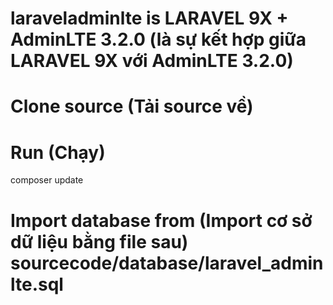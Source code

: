 # laraveladminlte is LARAVEL 9X + AdminLTE 3.2.0 (là sự kết hợp giữa LARAVEL 9X với AdminLTE 3.2.0)
# Clone source (Tải source về)
# Run (Chạy)
composer update
# Import database from (Import cơ sở dữ liệu bằng file sau) sourcecode/database/laravel_adminlte.sql
